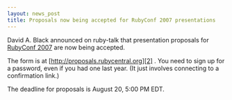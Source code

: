 ```yaml
---
layout: news_post
title: Proposals now being accepted for RubyConf 2007 presentations
---
```


David A. Black announced on ruby-talk that presentation proposals for
[RubyConf 2007][1] are now being accepted.

The form is at [http://proposals.rubycentral.org][2] . You need to sign
up for a password, even if you had one last year. (It just involves
connecting to a confirmation link.)

The deadline for proposals is August 20, 5:00 <span class="caps">PM
EDT</span>.

[1]: http://rubyconf.org/ 
[2]: http://proposals.rubycentral.org 
